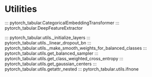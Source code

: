 # Utilities
::: pytorch_tabular.CategoricalEmbeddingTransformer
::: pytorch_tabular.DeepFeatureExtractor

::: pytorch_tabular.utils._initialize_layers
::: pytorch_tabular.utils._linear_dropout_bn
::: pytorch_tabular.utils._make_smooth_weights_for_balanced_classes
::: pytorch_tabular.utils.get_balanced_sampler
::: pytorch_tabular.utils.get_class_weighted_cross_entropy
::: pytorch_tabular.utils.get_gaussian_centers
::: pytorch_tabular.utils.getattr_nested
::: pytorch_tabular.utils.ifnone